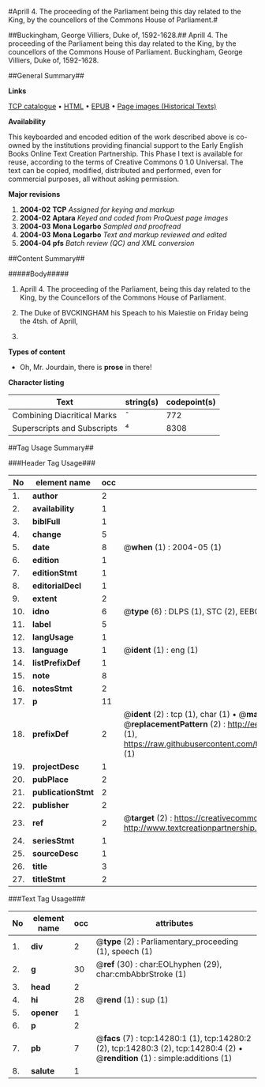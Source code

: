 #Aprill 4. The proceeding of the Parliament being this day related to the King, by the councellors of the Commons House of Parliament.#

##Buckingham, George Villiers, Duke of, 1592-1628.##
Aprill 4. The proceeding of the Parliament being this day related to the King, by the councellors of the Commons House of Parliament.
Buckingham, George Villiers, Duke of, 1592-1628.

##General Summary##

**Links**

[TCP catalogue](http://www.ota.ox.ac.uk/tcp/)  • 
[HTML](http://tei.it.ox.ac.uk/tcp/Texts-HTML/free/A14/A14419.html)  • 
[EPUB](http://tei.it.ox.ac.uk/tcp/Texts-EPUB/free/A14/A14419.epub) • 
[Page images (Historical Texts)](https://data.historicaltexts.jisc.ac.uk/view?pubId=eebo-99849144e&pageId=eebo-99849144e-14280-1)

**Availability**

This keyboarded and encoded edition of the
	       work described above is co-owned by the institutions
	       providing financial support to the Early English Books
	       Online Text Creation Partnership. This Phase I text is
	       available for reuse, according to the terms of Creative
	       Commons 0 1.0 Universal. The text can be copied,
	       modified, distributed and performed, even for
	       commercial purposes, all without asking permission.

**Major revisions**

1. __2004-02__ __TCP__ *Assigned for keying and markup*
1. __2004-02__ __Aptara__ *Keyed and coded from ProQuest page images*
1. __2004-03__ __Mona Logarbo__ *Sampled and proofread*
1. __2004-03__ __Mona Logarbo__ *Text and markup reviewed and edited*
1. __2004-04__ __pfs__ *Batch review (QC) and XML conversion*

##Content Summary##

#####Body#####

1. Aprill 4.
The proceeding of the Parliament, being
this day related to the King, by the
Councellors of the Commons House of
Parliament.

1. The Duke of BVCKINGHAM
his Speach to his Maiestie on
Friday being the 4tsh. of Aprill,
1628.

**Types of content**

  * Oh, Mr. Jourdain, there is **prose** in there!

**Character listing**


|Text|string(s)|codepoint(s)|
|---|---|---|
|Combining             Diacritical Marks|̄|772|
|Superscripts             and Subscripts|⁴|8308|

##Tag Usage Summary##

###Header Tag Usage###

|No|element name|occ|attributes|
|---|---|---|---|
|1.|__author__|2||
|2.|__availability__|1||
|3.|__biblFull__|1||
|4.|__change__|5||
|5.|__date__|8| @__when__ (1) : 2004-05 (1)|
|6.|__edition__|1||
|7.|__editionStmt__|1||
|8.|__editorialDecl__|1||
|9.|__extent__|2||
|10.|__idno__|6| @__type__ (6) : DLPS (1), STC (2), EEBO-CITATION (1), PROQUEST (1), VID (1)|
|11.|__label__|5||
|12.|__langUsage__|1||
|13.|__language__|1| @__ident__ (1) : eng (1)|
|14.|__listPrefixDef__|1||
|15.|__note__|8||
|16.|__notesStmt__|2||
|17.|__p__|11||
|18.|__prefixDef__|2| @__ident__ (2) : tcp (1), char (1)  •  @__matchPattern__ (2) : ([0-9\-]+):([0-9IVX]+) (1), (.+) (1)  •  @__replacementPattern__ (2) : http://eebo.chadwyck.com/downloadtiff?vid=$1&page=$2 (1), https://raw.githubusercontent.com/textcreationpartnership/Texts/master/tcpchars.xml#$1 (1)|
|19.|__projectDesc__|1||
|20.|__pubPlace__|2||
|21.|__publicationStmt__|2||
|22.|__publisher__|2||
|23.|__ref__|2| @__target__ (2) : https://creativecommons.org/publicdomain/zero/1.0/ (1), http://www.textcreationpartnership.org/docs/. (1)|
|24.|__seriesStmt__|1||
|25.|__sourceDesc__|1||
|26.|__title__|3||
|27.|__titleStmt__|2||


###Text Tag Usage###

|No|element name|occ|attributes|
|---|---|---|---|
|1.|__div__|2| @__type__ (2) : Parliamentary_proceeding (1), speech (1)|
|2.|__g__|30| @__ref__ (30) : char:EOLhyphen (29), char:cmbAbbrStroke (1)|
|3.|__head__|2||
|4.|__hi__|28| @__rend__ (1) : sup (1)|
|5.|__opener__|1||
|6.|__p__|2||
|7.|__pb__|7| @__facs__ (7) : tcp:14280:1 (1), tcp:14280:2 (2), tcp:14280:3 (2), tcp:14280:4 (2)  •  @__rendition__ (1) : simple:additions (1)|
|8.|__salute__|1||
